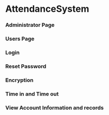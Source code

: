# AttendanceSystem

### Administrator Page
### Users Page
### Login
### Reset Password
### Encryption
### Time in and Time out
### View Account Information and records
